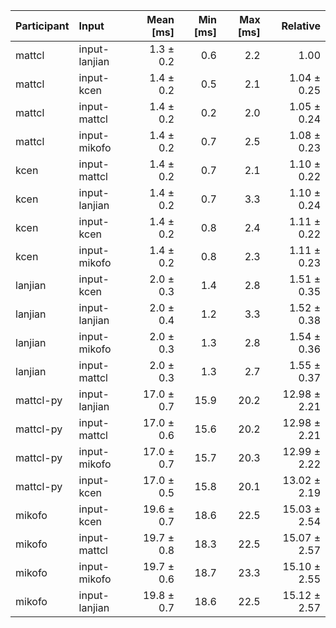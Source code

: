 | Participant | Input | Mean [ms] | Min [ms] | Max [ms] | Relative |
|:---|:---|---:|---:|---:|---:|
| mattcl | input-lanjian | 1.3 ± 0.2 | 0.6 | 2.2 | 1.00 |
| mattcl | input-kcen | 1.4 ± 0.2 | 0.5 | 2.1 | 1.04 ± 0.25 |
| mattcl | input-mattcl | 1.4 ± 0.2 | 0.2 | 2.0 | 1.05 ± 0.24 |
| mattcl | input-mikofo | 1.4 ± 0.2 | 0.7 | 2.5 | 1.08 ± 0.23 |
| kcen | input-mattcl | 1.4 ± 0.2 | 0.7 | 2.1 | 1.10 ± 0.22 |
| kcen | input-lanjian | 1.4 ± 0.2 | 0.7 | 3.3 | 1.10 ± 0.24 |
| kcen | input-kcen | 1.4 ± 0.2 | 0.8 | 2.4 | 1.11 ± 0.22 |
| kcen | input-mikofo | 1.4 ± 0.2 | 0.8 | 2.3 | 1.11 ± 0.23 |
| lanjian | input-kcen | 2.0 ± 0.3 | 1.4 | 2.8 | 1.51 ± 0.35 |
| lanjian | input-lanjian | 2.0 ± 0.4 | 1.2 | 3.3 | 1.52 ± 0.38 |
| lanjian | input-mikofo | 2.0 ± 0.3 | 1.3 | 2.8 | 1.54 ± 0.36 |
| lanjian | input-mattcl | 2.0 ± 0.3 | 1.3 | 2.7 | 1.55 ± 0.37 |
| mattcl-py | input-lanjian | 17.0 ± 0.7 | 15.9 | 20.2 | 12.98 ± 2.21 |
| mattcl-py | input-mattcl | 17.0 ± 0.6 | 15.6 | 20.2 | 12.98 ± 2.21 |
| mattcl-py | input-mikofo | 17.0 ± 0.7 | 15.7 | 20.3 | 12.99 ± 2.22 |
| mattcl-py | input-kcen | 17.0 ± 0.5 | 15.8 | 20.1 | 13.02 ± 2.19 |
| mikofo | input-kcen | 19.6 ± 0.7 | 18.6 | 22.5 | 15.03 ± 2.54 |
| mikofo | input-mattcl | 19.7 ± 0.8 | 18.3 | 22.5 | 15.07 ± 2.57 |
| mikofo | input-mikofo | 19.7 ± 0.6 | 18.7 | 23.3 | 15.10 ± 2.55 |
| mikofo | input-lanjian | 19.8 ± 0.7 | 18.6 | 22.5 | 15.12 ± 2.57 |
